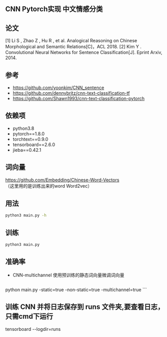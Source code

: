 ## CNN Pytorch实现 中文情感分类
## 论文

[1] Li S ,  Zhao Z ,  Hu R , et al. Analogical Reasoning on Chinese Morphological and Semantic Relations[C]，ACL 2018.
[2] Kim Y . Convolutional Neural Networks for Sentence Classification[J]. Eprint Arxiv, 2014.


## 参考
* https://github.com/yoonkim/CNN_sentence
* https://github.com/dennybritz/cnn-text-classification-tf
* https://github.com/Shawn1993/cnn-text-classification-pytorch

## 依赖项
* python3.8
* pytorch==1.8.0
* torchtext==0.9.0
* tensorboard==2.6.0
* jieba==0.42.1

## 词向量
https://github.com/Embedding/Chinese-Word-Vectors<br>
（这里用的是训练出来的word Word2vec）
## 用法
```bash
python3 main.py -h
```

## 训练
```bash
python3 main.py
```

## 准确率
-  CNN-multichannel 使用预训练的静态词向量微调词向量
    ```bash
python main.py -static=true -non-static=true -multichannel=true
    ```
## 训练 CNN 并将日志保存到 runs 文件夹,要查看日志，只需cmd下运行
tensorboard --logdir=runs 
